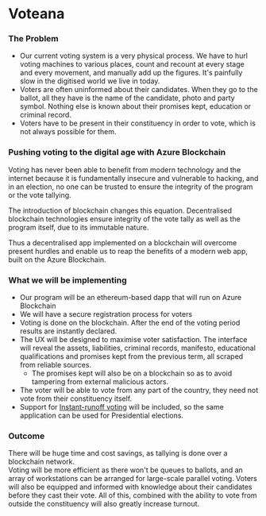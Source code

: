# Voteana

### The Problem
- Our current voting system is a very physical process. We have to hurl voting machines to various places, count and recount at every stage and every movement, and manually add up the figures. It's painfully slow in the digitised world we live in today.
- Voters are often uninformed about their candidates. When they go to the ballot, all they have is the name of the candidate, photo and party symbol. Nothing else is known about their promises kept, education or criminal record.
- Voters have to be present in their constituency in order to vote, which is not always possible for them.

### Pushing voting to the digital age with Azure Blockchain
Voting has never been able to benefit from modern technology and the internet because it is fundamentally insecure and vulnerable to hacking, and in an election, no one can be trusted to ensure the integrity of the program or the vote tallying.

The introduction of blockchain changes this equation. Decentralised blockchain technologies ensure integrity of the vote tally as well as the program itself, due to its immutable nature.

Thus a decentralised app implemented on a blockchain will overcome present hurdles and enable us to reap the benefits of a modern web app, built on the Azure Blockchain.

### What we will be implementing
- Our program will be an ethereum-based dapp that will run on Azure Blockchain
- We will have a secure registration process for voters
- Voting is done on the blockchain. After the end of the voting period results are instantly declared.
- The UX will be designed to maximise voter satisfaction. The interface will reveal the assets, liabilities, criminal records, manifesto, educational qualifications and promises kept from the previous term, all scraped from reliable sources.
  - The promises kept will also be on a blockchain so as to avoid tampering from external malicious actors.
- The voter will be able to vote from any part of the country, they need not vote from their constituency itself.
- Support for [Instant-runoff voting](https://en.wikipedia.org/wiki/Instant-runoff_voting) will be included, so the same application can be used for Presidential elections.

### Outcome
There will be huge time and cost savings, as tallying is done over a blockchain network.  
Voting will be more efficient as there won't be queues to ballots, and an array of workstations can be arranged for large-scale parallel voting. Voters will also be equipped and informed with knowledge about their candidates before they cast their vote. All of this, combined with the ability to vote from outside the constituency will also greatly increase turnout.
